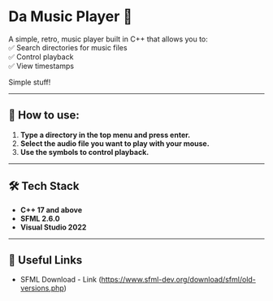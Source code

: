 # Da Music Player 🎵  

A simple, retro, music player built in C++ that allows you to:  
✅ Search directories for music files  
✅ Control playback  
✅ View timestamps 

Simple stuff!  

---

## 💁 How to use:
1. **Type a directory in the top menu and press enter.**
2. **Select the audio file you want to play with your mouse.**
3. **Use the symbols to control playback.**

---

## 🛠️ Tech Stack  
- **C++ 17 and above**  
- **SFML 2.6.0**
- **Visual Studio 2022**

---

## 🔗 Useful Links  
- SFML Download - Link (https://www.sfml-dev.org/download/sfml/old-versions.php)  
